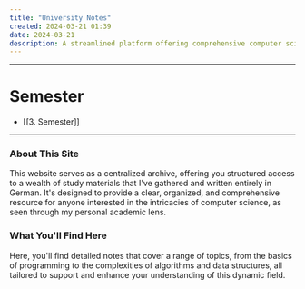 ```yaml
---
title: "University Notes"
created: 2024-03-21 01:39
date: 2024-03-21
description: A streamlined platform offering comprehensive computer science study materials, ideal for German-speaking students seeking to enhance their academic expertise.
---
```


---

# Semester

- [[3. Semester]]

---

### About This Site

This website serves as a centralized archive, offering you structured access to a wealth of study materials that I've gathered and written entirely in German. It's designed to provide a clear, organized, and comprehensive resource for anyone interested in the intricacies of computer science, as seen through my personal academic lens.

### What You'll Find Here

Here, you'll find detailed notes that cover a range of topics, from the basics of programming to the complexities of algorithms and data structures, all tailored to support and enhance your understanding of this dynamic field.

<!-- Google tag (gtag.js) -->
<script async src="https://www.googletagmanager.com/gtag/js?id=G-E24ELVW963"></script>
<script>
  window.dataLayer = window.dataLayer || [];
  function gtag(){dataLayer.push(arguments);}
  gtag('js', new Date());

  gtag('config', 'G-E24ELVW963');
</script>
